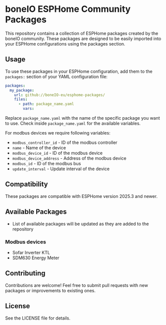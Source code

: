 # boneIO ESPHome Community Packages

This repository contains a collection of ESPHome packages created by the boneIO community. These packages are designed to be easily imported into your ESPHome configurations using the packages section.

## Usage

To use these packages in your ESPHome configuration, add them to the `packages:` section of your YAML configuration file:

```yaml
packages:
  my_package:
    url: github://boneIO-eu/esphome-packages/
    files:
      - path: package_name.yaml
        vars: 
```

Replace `package_name.yaml` with the name of the specific package you want to use.
Check inside `package_name.yaml` for the available variables.

For modbus devices we require following variables:

- `modbus_controller_id` - ID of the modbus controller
- `name` - Name of the device
- `modbus_device_id` - ID of the modbus device
- `modbus_device_address` - Address of the modbus device
- `modbus_id` - ID of the modbus bus
- `update_interval` - Update interval of the device

## Compatibility

These packages are compatible with ESPHome version 2025.3 and newer.

## Available Packages

- List of available packages will be updated as they are added to the repository

### Modbus devices

- Sofar Inverter KTL
- SDM630 Energy Meter

## Contributing

Contributions are welcome! Feel free to submit pull requests with new packages or improvements to existing ones.

## License

See the LICENSE file for details.